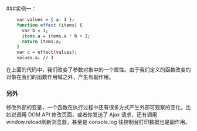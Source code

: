 ###实例一：
```bash
    var values = { a: 1 };
    function effect (items) {
      var b = 1;
      items.a = items.a * b + 2;
      return items.a;
    }
    var c = effect(values);
    values.a; // 3
```
在上面的代码中，我们改变了参数对象中的一个属性。由于我们定义的函数改变的对象在我们的函数作用域之外，产生有副作用。
### 另外
 修改外部的变量，一个函数在执行过程中还有很多方式产生外部可观察的变化，比如说调用 DOM API 修改页面，或者你发送了 Ajax 请求，还有调用 window.reload刷新浏览器，甚至是 console.log 往控制台打印数据也是副作用。
